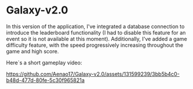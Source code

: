 # Galaxy-v2.0

In this version of the application, I've integrated a database connection to introduce the leaderboard functionality (I had to disable this feature for an event so it is not available at this moment). Additionally, I've added a game difficulty feature, with the speed progressively increasing throughout the game and high score.

Here`s a short gameplay video:

https://github.com/Aenao17/Galaxy-v2.0/assets/131599239/3bb5b4c0-b48d-477d-80fe-5c30f965821a
